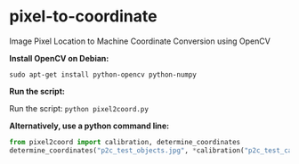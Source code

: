 # pixel-to-coordinate
Image Pixel Location to Machine Coordinate Conversion using OpenCV

__Install OpenCV on Debian:__
```
sudo apt-get install python-opencv python-numpy
```
__Run the script:__

Run the script: `python pixel2coord.py`

__Alternatively, use a python command line:__
```python
from pixel2coord import calibration, determine_coordinates
determine_coordinates("p2c_test_objects.jpg", *calibration("p2c_test_calibration.jpg"))
```

